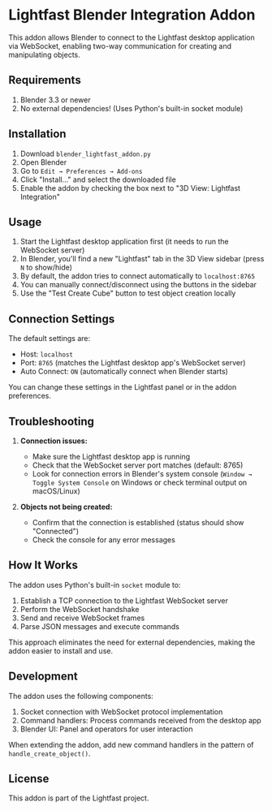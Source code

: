 # Lightfast Blender Integration Addon

This addon allows Blender to connect to the Lightfast desktop application via WebSocket, enabling two-way communication for creating and manipulating objects.

## Requirements

1. Blender 3.3 or newer
2. No external dependencies! (Uses Python's built-in socket module)

## Installation

1. Download `blender_lightfast_addon.py`
2. Open Blender
3. Go to `Edit → Preferences → Add-ons`
4. Click "Install..." and select the downloaded file
5. Enable the addon by checking the box next to "3D View: Lightfast Integration"

## Usage

1. Start the Lightfast desktop application first (it needs to run the WebSocket server)
2. In Blender, you'll find a new "Lightfast" tab in the 3D View sidebar (press `N` to show/hide)
3. By default, the addon tries to connect automatically to `localhost:8765`
4. You can manually connect/disconnect using the buttons in the sidebar
5. Use the "Test Create Cube" button to test object creation locally

## Connection Settings

The default settings are:

- Host: `localhost`
- Port: `8765` (matches the Lightfast desktop app's WebSocket server)
- Auto Connect: `ON` (automatically connect when Blender starts)

You can change these settings in the Lightfast panel or in the addon preferences.

## Troubleshooting

1. **Connection issues:**

   - Make sure the Lightfast desktop app is running
   - Check that the WebSocket server port matches (default: 8765)
   - Look for connection errors in Blender's system console (`Window → Toggle System Console` on Windows or check terminal output on macOS/Linux)

2. **Objects not being created:**
   - Confirm that the connection is established (status should show "Connected")
   - Check the console for any error messages

## How It Works

The addon uses Python's built-in `socket` module to:

1. Establish a TCP connection to the Lightfast WebSocket server
2. Perform the WebSocket handshake
3. Send and receive WebSocket frames
4. Parse JSON messages and execute commands

This approach eliminates the need for external dependencies, making the addon easier to install and use.

## Development

The addon uses the following components:

1. Socket connection with WebSocket protocol implementation
2. Command handlers: Process commands received from the desktop app
3. Blender UI: Panel and operators for user interaction

When extending the addon, add new command handlers in the pattern of `handle_create_object()`.

## License

This addon is part of the Lightfast project.

